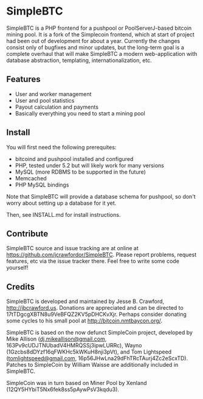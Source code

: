 SimpleBTC
=========

SimpleBTC is a PHP frontend for a pushpool or PoolServerJ-based bitcoin mining
pool. It is a fork of the Simplecoin frontend, which at start of project had
been out of development for about a year. Currently the changes consist only
of bugfixes and minor updates, but the long-term goal is a complete overhaul
that will make SimpleBTC a modern web-application with database abstraction,
templating, internationalization, etc.

Features
--------

* User and worker management
* User and pool statistics
* Payout calculation and payments
* Basically everything you need to start a mining pool

Install
-------

You will first need the following prerequites:

* bitcoind and pushpool installed and configured
* PHP, tested under 5.2 but will likely work for many versions
* MySQL (more RDBMS to be supported in the future)
* Memcached
* PHP MySQL bindings

Note that SimpleBTC will provide a database schema for pushpool, so don't
worry about setting up a database for it yet.

Then, see INSTALL.md for install instructions.

Contribute
----------

SimpleBTC source and issue tracking are at online at
https://github.com/jcrawfordor/SimpleBTC. Please report problems, request
features, etc via the issue tracker there. Feel free to write some code
yourself!

Credits
-------

SimpleBTC is developed and maintained by Jesse B. Crawford,
http://jbcrawford.us. Donations are appreciated and can be directed to
17tTDgcgXBTN8u9VeBFQZ2KV5pDHCKvXjr. Perhaps consider donating some cycles
to his small pool at http://bitcoin.nmtbaycon.org/.

SimpleBTC is based on the now defunct SimpleCoin project, developed by Mike
Allison (dj.mikeallison@gmail.com, 163Pv9cUDJTNUbadV4HMRQSSj3ipwLURRc),
Wayno (1Gzcbs8dDYzf16qFWKHc5kWKuH8nji3pVt), and Tom Lightspeed
(tomlightspeed@gmail.com, 16p56JHwLna29dFhTRcTAurj4Zc2eScxTD). Patches to
SimpleCoin by William Waisse are additionally included in SimpleBTC.

SimpleCoin was in turn based on Miner Pool by Xenland
(12QY5HYbiT5Nx6fek8ss5pAywPsV3kqdu3).
